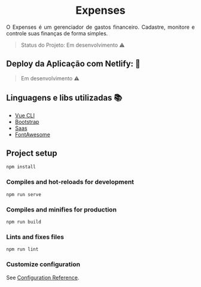 <h1 align="center"> Expenses </h1>
<p align="justify"> O Expenses é um gerenciador de gastos financeiro. Cadastre, monitore e controle suas finanças de forma simples. </p>

> Status do Projeto: Em desenvolvimento :warning:

## Deploy da Aplicação com Netlify: :dash:
> Em desenvolvimento :warning:

## Linguagens e libs utilizadas :books:
- [Vue CLI](https://cli.vuejs.org/)
- [Bootstrap](https://getbootstrap.com/)
- [Saas](https://sass-lang.com/)
- [FontAwesome](https://fontawesome.com/v4.7.0/)

## Project setup
```
npm install
```

### Compiles and hot-reloads for development
```
npm run serve
```

### Compiles and minifies for production
```
npm run build
```

### Lints and fixes files
```
npm run lint
```

### Customize configuration
See [Configuration Reference](https://cli.vuejs.org/config/).
